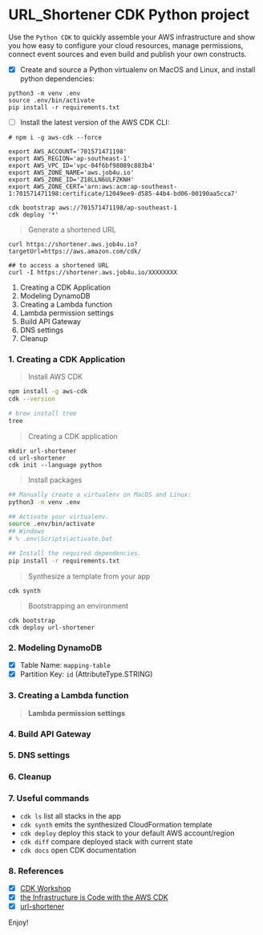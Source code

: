 
# URL_Shortener CDK Python project


Use the `Python CDK` to quickly assemble your AWS infrastructure and show you how easy to configure your cloud resources, manage permissions, connect event sources and even build and publish your own constructs.


* [x] Create and source a Python virtualenv on MacOS and Linux, and install python dependencies:

```
python3 -m venv .env
source .env/bin/activate
pip install -r requirements.txt
```

* [ ] Install the latest version of the AWS CDK CLI:

```
# npm i -g aws-cdk --force
```

```shell
export AWS_ACCOUNT='701571471198'
export AWS_REGION='ap-southeast-1'
export AWS_VPC_ID='vpc-04f6bf98089c883b4'
export AWS_ZONE_NAME='aws.job4u.io'
export AWS_ZONE_ID='Z18LLN6ULFZKNH'
export AWS_ZONE_CERT='arn:aws:acm:ap-southeast-1:701571471198:certificate/12049ee9-d585-44b4-bd06-00190aa5cca7'
```


```
cdk bootstrap aws://701571471198/ap-southeast-1
cdk deploy '*'
```


> Generate a shortened URL

```
curl https://shortener.aws.job4u.io?targetUrl=https://aws.amazon.com/cdk/

## to access a shortened URL
curl -I https://shortener.aws.job4u.io/XXXXXXXX
```

1. Creating a CDK Application
2. Modeling DynamoDB
3. Creating a Lambda function
4. Lambda permission settings
5. Build API Gateway
6. DNS settings
7. Cleanup

### 1. Creating a CDK Application


> Install AWS CDK

```bash
npm install -g aws-cdk
cdk --version

# brew install tree
tree
```

> Creating a CDK application

```
mkdir url-shortener
cd url-shortener
cdk init --language python
```

> Install packages

```bash
## Manually create a virtualenv on MacOS and Linux:
python3 -m venv .env

## Activate your virtualenv.
source .env/bin/activate
## Windows
# % .env\Scripts\activate.bat

## Install the required dependencies.
pip install -r requirements.txt
```

> Synthesize a template from your app

```
cdk synth
```

> Bootstrapping an environment

```
cdk bootstrap
cdk deploy url-shortener
```

### 2. Modeling DynamoDB

* [x] Table Name: `mapping-table`
* [x] Partition Key: `id` (AttributeType.STRING)

### 3. Creating a Lambda function

> **Lambda permission settings**

### 4. Build API Gateway

### 5. DNS settings

### 6. Cleanup


### 7. Useful commands

 * `cdk ls`          list all stacks in the app
 * `cdk synth`       emits the synthesized CloudFormation template
 * `cdk deploy`      deploy this stack to your default AWS account/region
 * `cdk diff`        compare deployed stack with current state
 * `cdk docs`        open CDK documentation

### 8. References

* [x] [CDK Workshop](https://cdkworkshop.com)
* [x] [the Infrastructure is Code with the AWS CDK](https://youtu.be/ZWCvNFUN-sU)
* [x] [url-shortener](https://github.com/aws-samples/aws-cdk-examples/tree/master/python/url-shortener) 

Enjoy!
